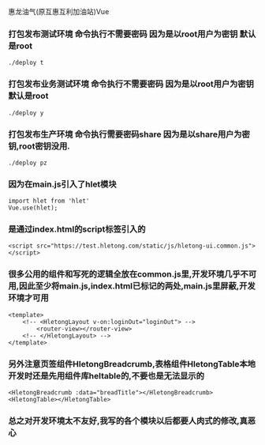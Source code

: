 惠龙油气(原互惠互利加油站)Vue

### 打包发布测试环境 命令执行不需要密码 因为是以root用户为密钥  默认是root
```
./deploy t  
```
### 打包发布业务测试环境 命令执行不需要密码 因为是以root用户为密钥  默认是root
```
./deploy y  
```

 ### 打包发布生产环境  命令执行需要密码share 因为是以share用户为密钥,root密钥没用.
 ```
./deploy pz  
```

### 因为在main.js引入了hlet模块
```
import hlet from 'hlet'
Vue.use(hlet);
```
### 是通过index.html的script标签引入的
```
<script src="https://test.hletong.com/static/js/hletong-ui.common.js"></script>
```

### 很多公用的组件和写死的逻辑全放在common.js里,开发环境几乎不可用,因此至少将main.js,index.html已标记的两处,main.js里屏蔽,开发环境才可用
```
<template>
	<!-- <HletongLayout v-on:loginOut="loginOut"> -->
		<router-view></router-view>
	<!-- </HletongLayout> -->
</template>
```

### 另外注意页签组件HletongBreadcrumb,表格组件HletongTable本地开发时还是先用组件库heltable的,不要也是无法显示的
```
<HletongBreadcrumb :data="breadTitle"></HletongBreadcrumb>
<HletongTable></HletongTable>
```

### 总之对开发环境太不友好,我写的各个模块以后都要人肉式的修改,真恶心